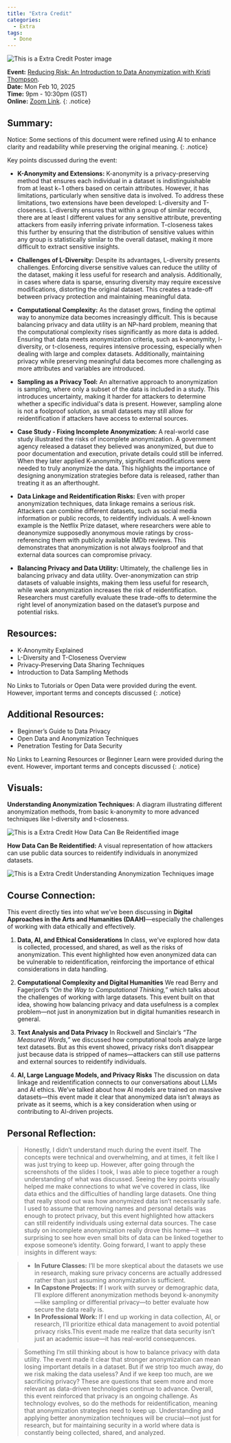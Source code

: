 ```yaml
---
title: "Extra Credit"
categories:
  - Extra
tags:
  - Done
---
```

![This is a Extra Credit Poster image](/assets/images/extra-credit-event.png "This is a Extra Credit Poster image.")

**Event:** [Reducing Risk: An Introduction to Data Anonymization with Kristi Thompson](https://nyu.libcal.com/event/13661742?f=h).
<br/>
**Date:** Mon Feb 10, 2025 
<br/>
**Time:** 9pm - 10:30pm (GST)
<br/>
**Online:** [Zoom Link](https://nyu.zoom.us/j/92900010001).
{: .notice}

## Summary:

Notice: Some sections of this document were refined using AI to enhance clarity and readability while preserving the original meaning.
{: .notice}

Key points discussed during the event:
* **K-Anonymity and Extensions:** K-anonymity is a privacy-preserving method that ensures each individual in a dataset is indistinguishable from at least k−1 others based on certain attributes. However, it has limitations, particularly when sensitive data is involved. To address these limitations, two extensions have been developed: L-diversity and T-closeness. L-diversity ensures that within a group of similar records, there are at least l different values for any sensitive attribute, preventing attackers from easily inferring private information. T-closeness takes this further by ensuring that the distribution of sensitive values within any group is statistically similar to the overall dataset, making it more difficult to extract sensitive insights.

* **Challenges of L-Diversity:** Despite its advantages, L-diversity presents challenges. Enforcing diverse sensitive values can reduce the utility of the dataset, making it less useful for research and analysis. Additionally, in cases where data is sparse, ensuring diversity may require excessive modifications, distorting the original dataset. This creates a trade-off between privacy protection and maintaining meaningful data.

* **Computational Complexity:** As the dataset grows, finding the optimal way to anonymize data becomes increasingly difficult. This is because balancing privacy and data utility is an NP-hard problem, meaning that the computational complexity rises significantly as more data is added. Ensuring that data meets anonymization criteria, such as k-anonymity, l-diversity, or t-closeness, requires intensive processing, especially when dealing with large and complex datasets. Additionally, maintaining privacy while preserving meaningful data becomes more challenging as more attributes and variables are introduced.

* **Sampling as a Privacy Tool:** An alternative approach to anonymization is sampling, where only a subset of the data is included in a study. This introduces uncertainty, making it harder for attackers to determine whether a specific individual's data is present. However, sampling alone is not a foolproof solution, as small datasets may still allow for reidentification if attackers have access to external sources.

* **Case Study - Fixing Incomplete Anonymization:** A real-world case study illustrated the risks of incomplete anonymization. A government agency released a dataset they believed was anonymized, but due to poor documentation and execution, private details could still be inferred. When they later applied K-anonymity, significant modifications were needed to truly anonymize the data. This highlights the importance of designing anonymization strategies before data is released, rather than treating it as an afterthought.

* **Data Linkage and Reidentification Risks:** Even with proper anonymization techniques, data linkage remains a serious risk. Attackers can combine different datasets, such as social media information or public records, to reidentify individuals. A well-known example is the Netflix Prize dataset, where researchers were able to deanonymize supposedly anonymous movie ratings by cross-referencing them with publicly available IMDb reviews. This demonstrates that anonymization is not always foolproof and that external data sources can compromise privacy.

* **Balancing Privacy and Data Utility:** Ultimately, the challenge lies in balancing privacy and data utility. Over-anonymization can strip datasets of valuable insights, making them less useful for research, while weak anonymization increases the risk of reidentification. Researchers must carefully evaluate these trade-offs to determine the right level of anonymization based on the dataset’s purpose and potential risks.

## Resources: 

* K-Anonymity Explained
* L-Diversity and T-Closeness Overview
* Privacy-Preserving Data Sharing Techniques
* Introduction to Data Sampling Methods

No Links to Tutorials or Open Data were provided during the event. However, important terms and concepts discussed
{: .notice}

## Additional Resources: 

* Beginner’s Guide to Data Privacy
* Open Data and Anonymization Techniques
* Penetration Testing for Data Security

No Links to Learning Resources or Beginner Learn were provided during the event. However, important terms and concepts discussed
{: .notice}

## Visuals: 

**Understanding Anonymization Techniques:** A diagram illustrating different anonymization methods, from basic k-anonymity to more advanced techniques like l-diversity and t-closeness.

![This is a Extra Credit How Data Can Be Reidentified image](/assets/images/extra-credit-howDataCanBeReidentified.png "This is a Extra Credit How Data Can Be Reidentified image.")

**How Data Can Be Reidentified:** A visual representation of how attackers can use public data sources to reidentify individuals in anonymized datasets.

![This is a Extra Credit Understanding Anonymization Techniques image](/assets/images/extra-credit-understandingAnonymizationTechniques.png "This is a Extra Credit Understanding Anonymization Techniques image.")

## Course Connection:

This event directly ties into what we’ve been discussing in **Digital Approaches in the Arts and Humanities (DAAH)**—especially the challenges of working with data ethically and effectively.

1. **Data, AI, and Ethical Considerations**
In class, we’ve explored how data is collected, processed, and shared, as well as the risks of anonymization. This event highlighted how even anonymized data can be vulnerable to reidentification, reinforcing the importance of ethical considerations in data handling.  

2. **Computational Complexity and Digital Humanities**
We read Berry and Fagerjord’s *“On the Way to Computational Thinking,”* which talks about the challenges of working with large datasets. This event built on that idea, showing how balancing privacy and data usefulness is a complex problem—not just in anonymization but in digital humanities research in general.

3. **Text Analysis and Data Privacy**
In Rockwell and Sinclair’s *“The Measured Words,”* we discussed how computational tools analyze large text datasets. But as this event showed, privacy risks don’t disappear just because data is stripped of names—attackers can still use patterns and external sources to reidentify individuals.

4. **AI, Large Language Models, and Privacy Risks**
The discussion on data linkage and reidentification connects to our conversations about LLMs and AI ethics. We’ve talked about how AI models are trained on massive datasets—this event made it clear that anonymized data isn’t always as private as it seems, which is a key consideration when using or contributing to AI-driven projects.

## Personal Reflection: 

> Honestly, I didn’t understand much during the event itself. The concepts were technical and overwhelming, and at times, it felt like I was just trying to keep up. However, after going through the screenshots of the slides I took, I was able to piece together a rough understanding of what was discussed. Seeing the key points visually helped me make connections to what we've covered in class, like data ethics and the difficulties of handling large datasets.
> One thing that really stood out was how anonymized data isn’t necessarily safe. I used to assume that removing names and personal details was enough to protect privacy, but this event highlighted how attackers can still reidentify individuals using external data sources. The case study on incomplete anonymization really drove this home—it was surprising to see how even small bits of data can be linked together to expose someone’s identity.
> Going forward, I want to apply these insights in different ways:

> * **In Future Classes:** I’ll be more skeptical about the datasets we use in research, making sure privacy concerns are actually addressed rather than just assuming anonymization is sufficient.
> * **In Capstone Projects:** If I work with survey or demographic data, I’ll explore different anonymization methods beyond k-anonymity—like sampling or differential privacy—to better evaluate how secure the data really is.
> * **In Professional Work:** If I end up working in data collection, AI, or research, I’ll prioritize ethical data management to avoid potential privacy risks.This event made me realize that data security isn’t just an academic issue—it has real-world consequences.

> Something I’m still thinking about is how to balance privacy with data utility. The event made it clear that stronger anonymization can mean losing important details in a dataset. But if we strip too much away, do we risk making the data useless? And if we keep too much, are we sacrificing privacy? These are questions that seem more and more relevant as data-driven technologies continue to advance.
> Overall, this event reinforced that privacy is an ongoing challenge. As technology evolves, so do the methods for reidentification, meaning that anonymization strategies need to keep up. Understanding and applying better anonymization techniques will be crucial—not just for research, but for maintaining security in a world where data is constantly being collected, shared, and analyzed.